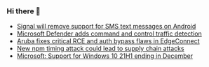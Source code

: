 ### Hi there 👋

<!--START_SECTION:feed-->
* [Signal will remove support for SMS text messages on Android](https://www.bleepingcomputer.com/news/technology/signal-will-remove-support-for-sms-text-messages-on-android/)
* [Microsoft Defender adds command and control traffic detection](https://www.bleepingcomputer.com/news/microsoft/microsoft-defender-adds-command-and-control-traffic-detection/)
* [Aruba fixes critical RCE and auth bypass flaws in EdgeConnect](https://www.bleepingcomputer.com/news/security/aruba-fixes-critical-rce-and-auth-bypass-flaws-in-edgeconnect/)
* [New npm timing attack could lead to supply chain attacks](https://www.bleepingcomputer.com/news/security/new-npm-timing-attack-could-lead-to-supply-chain-attacks/)
* [Microsoft: Support for Windows 10 21H1 ending in December](https://www.bleepingcomputer.com/news/microsoft/microsoft-support-for-windows-10-21h1-ending-in-december/)
<!--END_SECTION:feed-->

<!--
**frankenk/frankenk** is a ✨ _special_ ✨ repository because its `README.md` (this file) appears on your GitHub profile.

Here are some ideas to get you started:

- 🔭 I’m currently working on ...
- 🌱 I’m currently learning ...
- 👯 I’m looking to collaborate on ...
- 🤔 I’m looking for help with ...
- 💬 Ask me about ...
- 📫 How to reach me: ...
- 😄 Pronouns: ...
- ⚡ Fun fact: ...
-->



